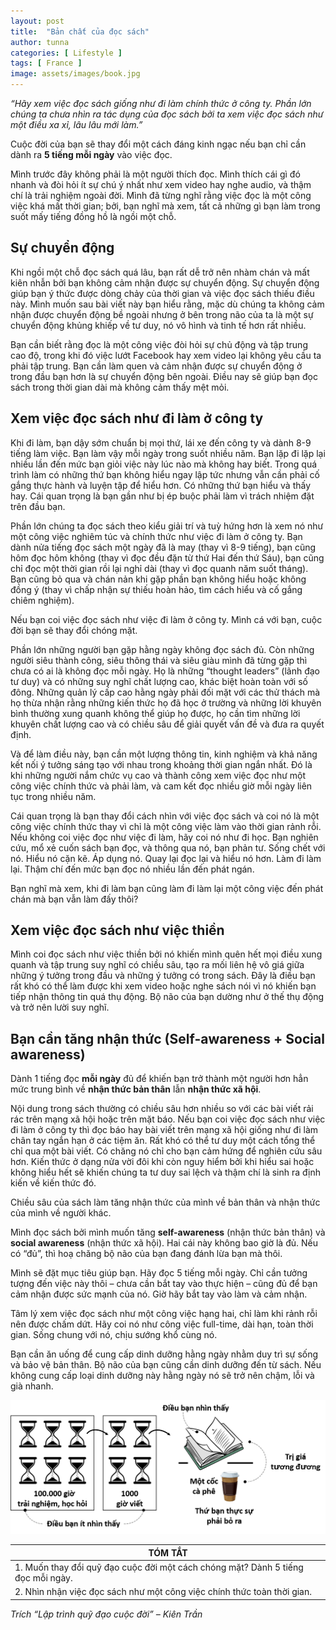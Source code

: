 ```yaml
---
layout: post
title:  "Bản chất của đọc sách"
author: tunna
categories: [ Lifestyle ]
tags: [ France ]
image: assets/images/book.jpg
---
```


*“Hãy xem việc đọc sách giống như đi làm chính thức ở công ty. Phần lớn chúng ta
chưa nhìn ra tác dụng của đọc sách bởi ta xem việc đọc sách như một điều xa xỉ,
lâu lâu mới làm.”*

Cuộc đời của bạn sẽ thay đổi một cách đáng kinh ngạc nếu bạn chỉ cần dành ra **5
tiếng mỗi ngày** vào việc đọc.

Mình trước đây không phải là một người thích đọc. Mình thích cái gì đó nhanh và
đòi hỏi ít sự chú ý nhất như xem video hay nghe audio, và thậm chí là trải
nghiệm ngoài đời. Mình đã từng nghĩ rằng việc đọc là một công việc khá mất thời
gian; bởi, bạn nghĩ mà xem, tất cả những gì bạn làm trong suốt mấy tiếng đồng hồ
là ngồi một chỗ.

## Sự chuyển động


Khi ngồi một chỗ đọc sách quá lâu, bạn rất dễ trở nên nhàm chán và mất kiên nhẫn
bởi bạn không cảm nhận được sự chuyển động. Sự chuyển động giúp bạn ý thức được
dòng chảy của thời gian và việc đọc sách thiếu điều này. Mình muốn sau bài viết
này bạn hiểu rằng, mặc dù chúng ta không cảm nhận được chuyển động bề ngoài
nhưng ở bên trong não của ta là một sự chuyển động khủng khiếp về tư duy, nó vô
hình và tinh tế hơn rất nhiều.

Bạn cần biết rằng đọc là một công việc đòi hỏi sự chủ động và tập trung cao độ,
trong khi đó việc lướt Facebook hay xem video lại không yêu cầu ta phải tập
trung. Bạn cần làm quen và cảm nhận được sự chuyển động ở trong đầu bạn hơn là
sự chuyển động bên ngoài. Điều nay sẽ giúp bạn đọc sách trong thời gian dài mà
không cảm thấy mệt mỏi.

## Xem việc đọc sách như đi làm ở công ty


Khi đi làm, bạn dậy sớm chuẩn bị mọi thứ, lái xe đến công ty và dành 8-9 tiếng
làm việc. Bạn làm vậy mỗi ngày trong suốt nhiều năm. Bạn lặp đi lặp lại nhiều
lần đến mức bạn giỏi việc này lúc nào mà không hay biết. Trong quá trình làm có
những thứ bạn không hiểu ngay lập tức nhưng vẫn cần phải cố gắng thực hành và
luyện tập để hiểu hơn. Có những thứ bạn hiểu và thấy hay. Cái quan trọng là bạn
gần như bị ép buộc phải làm vì trách nhiệm đặt trên đầu bạn.

Phần lớn chúng ta đọc sách theo kiểu giải trí và tuỳ hứng hơn là xem nó như một
công việc nghiêm túc và chính thức như việc đi làm ở công ty. Bạn dành nửa tiếng
đọc sách một ngày đã là may (thay vì 8-9 tiếng), bạn cũng hôm đọc hôm không
(thay vì đọc đều đặn từ thứ Hai đến thứ Sáu), bạn cũng chỉ đọc một thời gian rồi
lại nghỉ dài (thay vì đọc quanh năm suốt tháng). Bạn cũng bỏ qua và chán nản khi
gặp phần bạn không hiểu hoặc không đồng ý (thay vì chấp nhận sự thiếu hoàn hảo,
tìm cách hiểu và cố gắng chiêm nghiệm).

Nếu bạn coi việc đọc sách như việc đi làm ở công ty. Mình cá với bạn, cuộc đời
bạn sẽ thay đổi chóng mặt.

Phần lớn những người bạn gặp hằng ngày không đọc sách đủ. Còn những người siêu
thành công, siêu thông thái và siêu giàu mình đã từng gặp thì chưa có ai là
không đọc mỗi ngày. Họ là những “thought leaders” (lãnh đạo tư duy) và có những
suy nghĩ chất lượng cao, khác biệt hoàn toàn với số đông. Những quản lý cấp cao
hằng ngày phải đối mặt với các thử thách mà họ thừa nhận rằng những kiến thức họ
đã học ở trường và những lời khuyên bình thường xung quanh không thể giúp họ
được, họ cần tìm những lời khuyên chất lượng cao và có chiều sâu để giải quyết
vấn đề và đưa ra quyết định.

Và để làm điều này, bạn cần một lượng thông tin, kinh nghiệm và khả năng kết nối
ý tưởng sáng tạo với nhau trong khoảng thời gian ngắn nhất. Đó là khi những
người nắm chức vụ cao và thành công xem việc đọc như một công việc chính thức và
phải làm, và cam kết đọc nhiều giờ mỗi ngày liên tục trong nhiều năm.

Cái quan trọng là bạn thay đổi cách nhìn với việc đọc sách và coi nó là một công
việc chính thức thay vì chỉ là một công việc làm vào thời gian rảnh rỗi. Nếu
không coi việc đọc như việc đi làm, hãy coi nó như đi học. Bạn nghiên cứu, mổ xẻ
cuốn sách bạn đọc, và thông qua nó, bạn phản tư. Sống chết với nó. Hiểu nó cặn
kẽ. Áp dụng nó. Quay lại đọc lại và hiểu nó hơn. Làm đi làm lại. Thậm chí đến
mức bạn đọc nó nhiều lần đến phát ngán.

Bạn nghĩ mà xem, khi đi làm bạn cũng làm đi làm lại một công việc đến phát chán
mà bạn vẫn làm đấy thôi?

## Xem việc đọc sách như việc thiền


Mình coi đọc sách như việc thiền bởi nó khiến mình quên hết mọi điều xung quanh
và tập trung suy nghĩ có chiều sâu, tạo ra mối liên hệ vô giá giữa những ý tưởng
trong đầu và những ý tưởng có trong sách. Đây là điều bạn rất khó có thể làm
được khi xem video hoặc nghe sách nói vì nó khiến bạn tiếp nhận thông tin quá
thụ động. Bộ não của bạn dường như ở thế thụ động và trở nên lười suy nghĩ.

## Bạn cần tăng nhận thức (Self-awareness + Social awareness)


Dành 1 tiếng đọc **mỗi ngày** đủ để khiến bạn trở thành một người hơn hẳn mức
trung bình về **nhận thức bản thân** lẫn **nhận thức xã hội**.

Nội dung trong sách thường có chiều sâu hơn nhiều so với các bài viết rải rác
trên mạng xã hội hoặc trên mặt báo. Nếu bạn coi việc đọc sách như việc đi làm ở
công ty thì đọc báo hay bài viết trên mạng xã hội giống như đi làm chân tay ngắn
hạn ở các tiệm ăn. Rất khó có thể tư duy một cách tổng thể chỉ qua một bài viết.
Có chăng nó chỉ cho bạn cảm hứng để nghiên cứu sâu hơn. Kiến thức ở dạng nửa vời
đôi khi còn nguy hiểm bởi khi hiểu sai hoặc không hiểu hết sẽ khiến chúng ta tư
duy sai lệch và thậm chí là sinh ra định kiến về kiến thức đó.

Chiều sâu của sách làm tăng nhận thức của mình về bản thân và nhận thức của mình
về người khác.

Mình đọc sách bởi mình muốn tăng **self-awareness** (nhận thức bản thân) và
**social awareness** (nhận thức xã hội). Hai cái này không bao giờ là đủ. Nếu có
“đủ”, thì hoạ chăng bộ não của bạn đang đánh lừa bạn mà thôi.

Mình sẽ đặt mục tiêu giúp bạn. Hãy đọc 5 tiếng mỗi ngày. Chỉ cần tưởng tượng đến
việc này thôi – chưa cần bắt tay vào thực hiện – cũng đủ để bạn cảm nhận được
sức mạnh của nó. Giờ hãy bắt tay vào làm và cảm nhận.

Tâm lý xem việc đọc sách như một công việc hạng hai, chỉ làm khi rảnh rỗi nên
được chấm dứt. Hãy coi nó như công việc full-time, dài hạn, toàn thời gian. Sống
chung với nó, chịu sướng khổ cùng nó.

Bạn cần ăn uống để cung cấp dinh dưỡng hằng ngày nhằm duy trì sự sống và bảo vệ
bản thân. Bộ não của bạn cũng cần dinh dưỡng đến từ sách. Nếu không cung cấp
loại dinh dưỡng này hằng ngày nó sẽ trở nên chậm, lỗi và già nhanh.

![](/assets/images/dbnt.png)

| TÓM TẮT                                                                       |
|-------------------------------------------------------------------------------|
|1. Muốn thay đổi quỹ đạo cuộc đời một cách chóng mặt? Dành 5 tiếng đọc mỗi ngày. |
|2.  Nhìn nhận việc đọc sách như một công việc chính thức toàn thời gian. |

*Trích “Lập trình quỹ đạo cuộc đời” – Kiên Trần*
